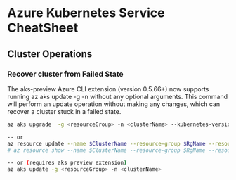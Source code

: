 # Azure Kubernetes Service CheatSheet

## Cluster Operations

### Recover cluster from Failed State

The aks-preview Azure CLI extension (version 0.5.66+) now supports running az aks update -g <resourceGroup> -n <clusterName> without any optional arguments. This command will perform an update operation without making any changes, which can recover a cluster stuck in a failed state.

```sh
az aks upgrade  -g <resourceGroup> -n <clusterName> --kubernetes-version  1.22.15

-- or
az resource update --name $ClusterName --resource-group $RgName --resource-type Microsoft.ContainerService/managedClusters --debug
# az resource show --name $ClusterName --resource-group $RgName --resource-type Microsoft.ContainerService/managedClusters

-- or (requires aks preview extension)
az aks update -g <resourceGroup> -n <clusterName>

```